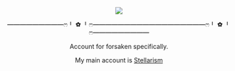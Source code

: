 <p align="center">
<img src="https://i.pinimg.com/736x/58/a6/f7/58a6f7782471462f929c4e92db515d37.jpg"/>
  <div align="center">
    
━━━━━━━━━ෆ⁠╹⁠ ✿⁠ ⁠╹⁠ෆ━━━━━━━━━━━━━━━━━━ෆ⁠╹⁠ ✿⁠ ⁠╹⁠ෆ━━━━━━━━━ 

Account for forsaken specifically.

My main account is [Stellarism](https://github.com/steIIarism)

<!--
**MirroredVeracity/MirroredVeracity** is a ✨ _special_ ✨ repository because its `README.md` (this file) appears on your GitHub profile.

Here are some ideas to get you started:

- 🔭 I’m currently working on ...
- 🌱 I’m currently learning ...
- 👯 I’m looking to collaborate on ...
- 🤔 I’m looking for help with ...
- 💬 Ask me about ...
- 📫 How to reach me: ...
- 😄 Pronouns: ...
- ⚡ Fun fact: ...
-->
<!--
**chvncemafx/chvncemafx** is a ✨ _special_ ✨ repository because its `README.md` (this file) appears on your GitHub profile.

Here are some ideas to get you started:

- 🔭 I’m currently working on ...
- 🌱 I’m currently learning ...
- 👯 I’m looking to collaborate on ...
- 🤔 I’m looking for help with ...
- 💬 Ask me about ...
- 📫 How to reach me: ...
- 😄 Pronouns: ...
- ⚡ Fun fact: ...
-->
